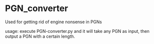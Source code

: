 # PGN_converter
Used for getting rid of engine nonsense in PGNs

usage: execute PGN-converter.py and it will take any PGN as input, then output a PGN with a certain length.
